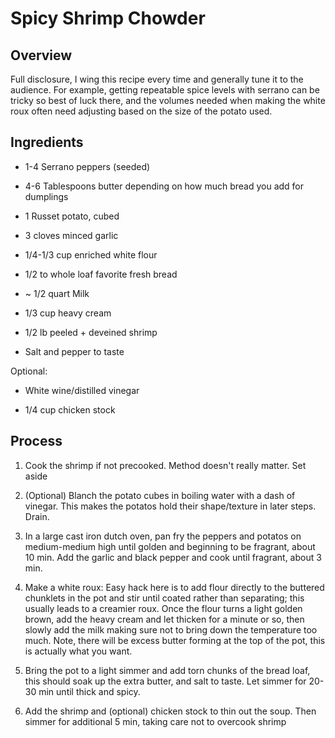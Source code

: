 # Spicy Shrimp Chowder

## Overview

Full disclosure, I wing this recipe every time and generally tune it to the audience. For example, getting repeatable spice levels with serrano can be tricky so best of luck there, and the volumes needed when making the white roux often need adjusting based on the size of the potato used. 

## Ingredients

- 1-4 Serrano peppers (seeded)

- 4-6 Tablespoons butter depending on how much bread you add for dumplings

- 1 Russet potato, cubed

- 3 cloves minced garlic

- 1/4-1/3 cup enriched white flour

- 1/2 to whole loaf favorite fresh bread

- ~ 1/2 quart Milk

- 1/3 cup heavy cream

- 1/2 lb peeled + deveined shrimp

- Salt and pepper to taste

Optional:

- White wine/distilled vinegar

- 1/4 cup chicken stock

## Process

1. Cook the shrimp if not precooked. Method doesn't really matter. Set aside

2. (Optional) Blanch the potato cubes in boiling water with a dash of vinegar. This makes the potatos hold their shape/texture in later steps. Drain.

3. In a large cast iron dutch oven, pan fry the peppers and potatos on medium-medium high until golden and beginning to be fragrant, about 10 min. Add the garlic and black pepper and cook until fragrant, about 3 min. 

4. Make a white roux: Easy hack here is to add flour directly to the buttered chunklets in the pot and stir until coated rather than separating; this usually leads to a creamier roux. Once the flour turns a light golden brown, add the heavy cream and let thicken for a minute or so, then slowly add the milk making sure not to bring down the temperature too much. Note, there will be excess butter forming at the top of the pot, this is actually what you want.

5. Bring the pot to a light simmer and add torn chunks of the bread loaf, this should soak up the extra butter, and salt to taste. Let simmer for 20-30 min until thick and spicy. 

6. Add the shrimp and (optional) chicken stock to thin out the soup. Then simmer for additional 5 min, taking care not to overcook shrimp